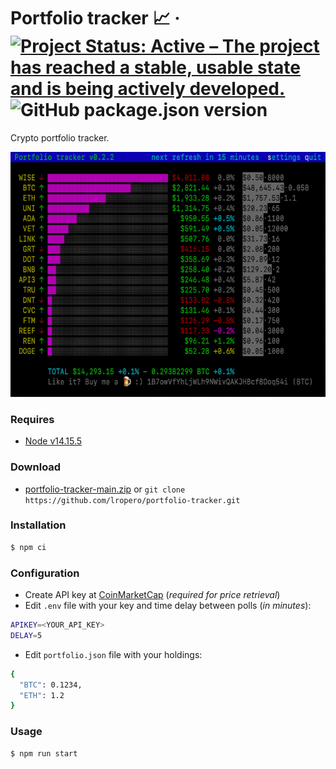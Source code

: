 # Portfolio tracker 📈 &middot; [![Project Status: Active – The project has reached a stable, usable state and is being actively developed.](https://www.repostatus.org/badges/latest/active.svg)](https://www.repostatus.org/#active) ![GitHub package.json version](https://img.shields.io/github/package-json/v/lropero/portfolio-tracker)

Crypto portfolio tracker.

<img height="392" src="tracker.png?raw=true" width="620">

### Requires

- [Node v14.15.5](https://nodejs.org/)

### Download

- [portfolio-tracker-main.zip](https://github.com/lropero/portfolio-tracker/archive/main.zip) or `git clone https://github.com/lropero/portfolio-tracker.git`

### Installation

```sh
$ npm ci
```

### Configuration

- Create API key at [CoinMarketCap](https://coinmarketcap.com/api/) (_required for price retrieval_)
- Edit `.env` file with your key and time delay between polls (_in minutes_):

```sh
APIKEY=<YOUR_API_KEY>
DELAY=5
```

- Edit `portfolio.json` file with your holdings:

```sh
{
  "BTC": 0.1234,
  "ETH": 1.2
}
```

### Usage

```sh
$ npm run start
```
